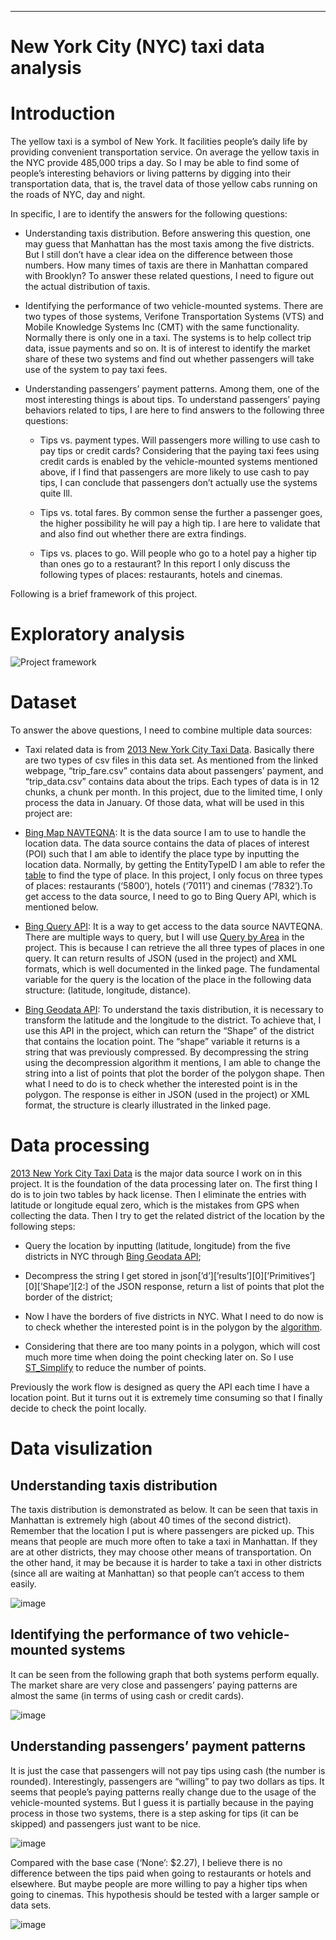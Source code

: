 ---
# New York City (NYC) taxi data analysis

Introduction
============

The yellow taxi is a symbol of New York. It facilities people’s daily
life by providing convenient transportation service. On average the
yellow taxis in the NYC provide 485,000 trips a day. So I may be able to
find some of people’s interesting behaviors or living patterns by
digging into their transportation data, that is, the travel data of
those yellow cabs running on the roads of NYC, day and night.

In specific, I are to identify the answers for the following questions:

-   Understanding taxis distribution. Before answering this question,
    one may guess that Manhattan has the most taxis among the
    five districts. But I still don’t have a clear idea on the
    difference between those numbers. How many times of taxis are there
    in Manhattan compared with Brooklyn? To answer these related
    questions, I need to figure out the actual distribution of taxis.

-   Identifying the performance of two vehicle-mounted systems. There
    are two types of those systems, Verifone Transportation
    Systems (VTS) and Mobile Knowledge Systems Inc (CMT) with the
    same functionality. Normally there is only one in a taxi. The
    systems is to help collect trip data, issue payments and so on. It
    is of interest to identify the market share of these two systems and
    find out whether passengers will take use of the system to pay
    taxi fees.

-   Understanding passengers’ payment patterns. Among them, one of the
    most interesting things is about tips. To understand passengers’
    paying behaviors related to tips, I are here to find answers to the
    following three questions:

    -   Tips vs. payment types. Will passengers more willing to use cash
        to pay tips or credit cards? Considering that the paying taxi
        fees using credit cards is enabled by the vehicle-mounted
        systems mentioned above, if I find that passengers are more
        likely to use cash to pay tips, I can conclude that passengers
        don’t actually use the systems quite Ill.

    -   Tips vs. total fares. By common sense the further a passenger
        goes, the higher possibility he will pay a high tip. I are here
        to validate that and also find out whether there are
        extra findings.

    -   Tips vs. places to go. Will people who go to a hotel pay a
        higher tip than ones go to a restaurant? In this report I only
        discuss the following types of places: restaurants, hotels
        and cinemas.

Following is a brief framework of this project.

Exploratory analysis
====================

![Project framework](readme/plots/roadmap.png)


Dataset
=======

To answer the above questions, I need to combine multiple data sources:

-   Taxi related data is from [2013 New York City Taxi
    Data](http://publish.illinois.edu/dbwork/open-data/). Basically
    there are two types of csv files in this data set. As mentioned from
    the linked webpage, “trip\_fare.csv” contains data about passengers’
    payment, and “trip\_data.csv” contains data about the trips. Each
    types of data is in 12 chunks, a chunk per month. In this project,
    due to the limited time, I only process the data in January. Of
    those data, what will be used in this project are:

-   [Bing Map
    NAVTEQNA](https://msdn.microsoft.com/en-us/library/hh478192.aspx):
    It is the data source I am to use to handle the location data. The
    data source contains the data of places of interest (POI) such that
    I am able to identify the place type by inputting the location data.
    Normally, by getting the EntityTypeID I am able to refer the
    [table](https://msdn.microsoft.com/en-us/library/hh478191.aspx) to
    find the type of place. In this project, I only focus on three types
    of places: restaurants (‘5800’), hotels (‘7011’) and cinemas
    (‘7832’).To get access to the data source, I need to go to Bing
    Query API, which is mentioned below.

-   [Bing Query
    API](https://msdn.microsoft.com/en-us/library/gg585126.aspx): It is
    a way to get access to the data source NAVTEQNA. There are multiple
    ways to query, but I will use [Query by
    Area](https://msdn.microsoft.com/en-us/library/gg585133.aspx) in
    the project. This is because I can retrieve the all three types of
    places in one query. It can return results of JSON (used in
    the project) and XML formats, which is well documented in the
    linked page. The fundamental variable for the query is the location
    of the place in the following data structure: (latitude,
    longitude, distance).

-   [Bing Geodata
    API](https://msdn.microsoft.com/en-us/library/dn306801.aspx): To
    understand the taxis distribution, it is necessary to transform the
    latitude and the longitude to the district. To achieve that, I use
    this API in the project, which can return the “Shape” of the
    district that contains the location point. The “shape” variable it
    returns is a string that was previously compressed. By decompressing
    the string using the decompression algorithm it mentions, I am able
    to change the string into a list of points that plot the border of
    the polygon shape. Then what I need to do is to check whether the
    interested point is in the polygon. The response is either in JSON
    (used in the project) or XML format, the structure is clearly
    illustrated in the linked page.

Data processing
===============

[2013 New York City Taxi
Data](http://publish.illinois.edu/dbwork/open-data/) is the major data
source I work on in this project. It is the foundation of the data
processing later on. The first thing I do is to join two tables by hack
license. Then I eliminate the entries with latitude or longitude equal
zero, which is the mistakes from GPS when collecting the data. Then I
try to get the related district of the location by the following steps:

-   Query the location by inputting (latitude, longitude) from the five
    districts in NYC through [Bing Geodata
    API](https://msdn.microsoft.com/en-us/library/dn306801.aspx);

-   Decompress the string I get stored in
    json\[’d’\]\[’results’\]\[0\]\[’Primitives’\]\[0\]\[’Shape’\]\[2:\]
    of the JSON response, return a list of points that plot the border
    of the district;

-   Now I have the borders of five districts in NYC. What I need to do
    now is to check whether the interested point is in the polygon by
    the
    [algorithm](http://www.ariel.com.au/a/python-point-int-poly.html).

-   Considering that there are too many points in a polygon, which will
    cost much more time when doing the point checking later on. So I use
    [ST\_Simplify](http://postgis.refractions.net/documentation/manual-svn/ST_Simplify.html)
    to reduce the number of points.

Previously the work flow is designed as query the API each time I have a
location point. But it turns out it is extremely time consuming so that
I finally decide to check the point locally.

Data visulization
=================

Understanding taxis distribution
--------------------------------

The taxis distribution is demonstrated as below. It can be seen that
taxis in Manhattan is extremely high (about 40 times of the second
district). Remember that the location I put is where passengers are
picked up. This means that people are much more often to take a taxi in
Manhattan. If they are at other districts, they may choose other means
of transportation. On the other hand, it may be because it is harder to
take a taxi in other districts (since all are waiting at Manhattan) so
that people can’t access to them easily.

![image](readme/plots/1.png)


Identifying the performance of two vehicle-mounted systems
----------------------------------------------------------

It can be seen from the following graph that both systems perform
equally. The market share are very close and passengers’ paying patterns
are almost the same (in terms of using cash or credit cards).

![image](readme/plots/2.png)


Understanding passengers’ payment patterns
------------------------------------------

It is just the case that passengers will not pay tips using cash (the
number is rounded). Interestingly, passengers are “willing” to pay two
dollars as tips. It seems that people’s paying patterns really change
due to the usage of the vehicle-mounted systems. But I guess it is
partially because in the paying process in those two systems, there is a
step asking for tips (it can be skipped) and passengers just want to be
nice.

![image](readme/plots/3.png)


Compared with the base case (‘None’: \$2.27), I believe there is no
difference between the tips paid when going to restaurants or hotels and
elsewhere. But maybe people are more willing to pay a higher tips when
going to cinemas. This hypothesis should be tested with a larger sample
or data sets.

![image](readme/plots/4.png)


